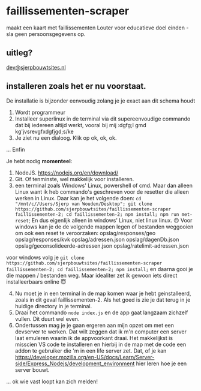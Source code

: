 # faillissementen-scraper

maakt een kaart met faillissementen
Louter voor educatieve doel einden - sla geen persoonsgegevens op.

## uitleg?

dev@sjerpbouwtsites.nl

## installeren zoals het er nu voorstaat.

De installatie is bijzonder eenvoudig zolang je je exact aan dit schema houdt

1. Wordt programmeur
2. Installeer superlinux in de terminal via dit supereenvoudige commando dat bij iedereen altijd werkt, vooral bij mij :dgfg;l gmd kg'jvsrevgfxdgfjgd;s/ke
3. Je ziet nu een dialoog. Klik op ok, ok, ok.

...
Enfin

Je hebt nodig **momenteel**:

1. NodeJS. https://nodejs.org/en/download/
2. Git. Of tenminste, wel makkelijk voor installeren.
3. een terminal zoals Windows' Linux, powershell of cmd. Maar dan alleen Linux want ik heb commando's geschreven voor de resetter die alleen werken in Linux. Daar kan je het volgende doen:
   `cd "/mnt/c//Users/Sjerp van Wouden/Desktop"; git clone https://github.com/sjerpbouwtsites/faillissementen-scraper faillissementen-2; cd faillissementen-2; npm install; npm run met-reset`;
   En dus eigenlijk alleen in windows' Linux, niet linux linux. 😣
   Voor windows kan je de de volgende mappen legen of bestanden weggooien om ook een reset te veroorzaken:
   opslag/responses/geo
   opslag/responses/kvk
   opslag/adressen.json
   opslag/dagenDb.json
   opslag/geconsolideerde-adressen.json
   opslag/ratelimit-adressen.json

voor windows volg je `git clone https://github.com/sjerpbouwtsites/faillissementen-scraper faillissementen-2; cd faillissementen-2; npm install;` en daarna gooi je die mappen / bestanden weg. Maar idealiter zet ik gewoon iets direct installeerbaars online 😇

4. Nu moet je in een terminal in de map komen waar je hebt geinstalleerd, zoals in dit geval faillissementen-2. Als het goed is zie je dat terug in je huidige directory in je terminal.
5. Draai het commando `node index.js` en de app gaat langzaam zichzelf vullen. Dit duurt wel even.
6. Ondertussen mag je je gaan ergeren aan mijn opzet om met een devserver te werken. Dat wilt zeggen dat ik m'n computer een server laat emuleren waarin ik de appvoorkant draai. Het makkelijkst is misscien VS code te installeren en hierbij in de map met de code een addon te gebruiker die 'm in een life server zet. Dat, of je kan https://developer.mozilla.org/en-US/docs/Learn/Server-side/Express_Nodejs/development_environment hier leren hoe je een server bouwt.

... ok wie vast loopt kan zich melden!
